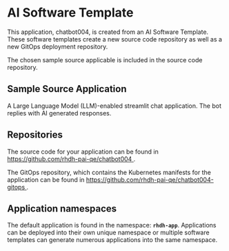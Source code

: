 # AI Software Template

This application, chatbot004, is created from an AI Software Template. These software templates create a new source code repository as well as a new GitOps deployment repository.

The chosen sample source applicable is included in the source code repository.

## Sample Source Application

A Large Language Model (LLM)-enabled streamlit chat application. The bot replies with AI generated responses.

## Repositories

The source code for your application can be found in [https://github.com/rhdh-pai-qe/chatbot004 ](https://github.com/rhdh-pai-qe/chatbot004 ).
 
The GitOps repository, which contains the Kubernetes manifests for the application can be found in 
[https://github.com/rhdh-pai-qe/chatbot004-gitops ](https://github.com/rhdh-pai-qe/chatbot004-gitops ). 

## Application namespaces 

The default application is found in the namespace: **`rhdh-app`**. Applications can be deployed into their own unique namespace or multiple software templates can generate numerous applications into the same namespace.